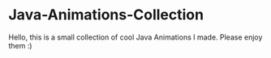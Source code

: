 # Java-Animations-Collection
Hello, this is a small collection of cool Java Animations I made. Please enjoy them :)
